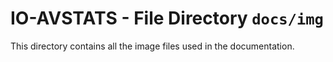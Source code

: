 # IO-AVSTATS - File Directory **`docs/img`**

This directory contains all the image files used in the documentation. 
